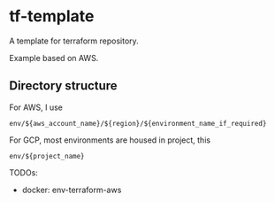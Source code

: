 # tf-template

A template for terraform repository.

Example based on AWS. 

## Directory structure

For AWS, I use

`env/${aws_account_name}/${region}/${environment_name_if_required}`

For GCP, most environments are housed in project, this

`env/${project_name}`


TODOs:
- docker: env-terraform-aws